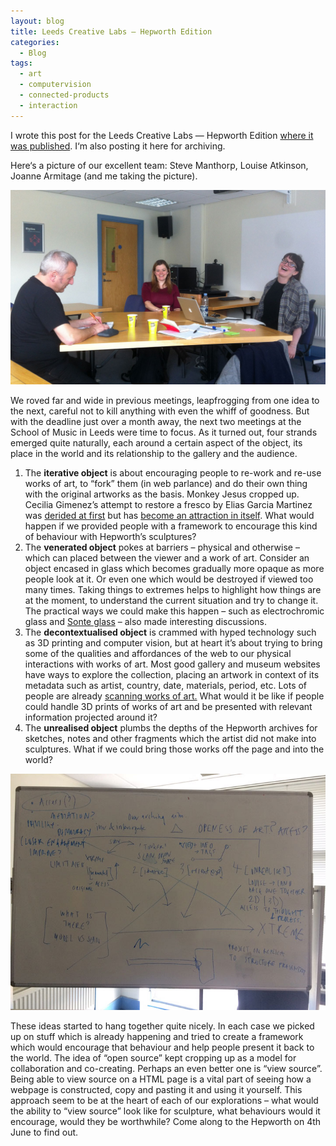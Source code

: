 ```yaml
---
layout: blog
title: Leeds Creative Labs — Hepworth Edition
categories:
  - Blog
tags:
  - art
  - computervision
  - connected-products
  - interaction
---
```

I wrote this post for the Leeds Creative Labs — Hepworth Edition [where it was published](http://leedscreativelabs.com/hepworth-session-4-joanne-louise-rob-steve/). I‘m also posting it here for archiving.

Here‘s a picture of our excellent team: Steve Manthorp, Louise Atkinson, Joanne Armitage (and me taking the picture).

![hepworth-leeds](/images/blog-hepworth-leeds.jpg)

We roved far and wide in previous meetings, leapfrogging from one idea to the next, careful not to kill anything with even the whiff of goodness. But with the deadline just over a month away, the next two meetings at the School of Music in Leeds were time to focus. As it turned out, four strands emerged quite naturally, each around a certain aspect of the object, its place in the world and its relationship to the gallery and the audience.

1. The **iterative object** is about encouraging people to re-work and re-use works of art, to “fork” them (in web parlance) and do their own thing with the original artworks as the basis. Monkey Jesus cropped up. Cecilia Gimenez’s attempt to restore a fresco by Elias Garcia Martinez was [derided at first](http://www.bbc.co.uk/news/world-europe-19349921) but has [become an attraction in itself](http://www.bbc.co.uk/news/world-europe-23693176). What would happen if we provided people with a framework to encourage this kind of behaviour with Hepworth’s sculptures?
2. The **venerated object** pokes at barriers &#8211; physical and otherwise &#8211; which can placed between the viewer and a work of art. Consider an object encased in glass which becomes gradually more opaque as more people look at it. Or even one which would be destroyed if viewed too many times. Taking things to extremes helps to highlight how things are at the moment, to understand the current situation and try to change it. The practical ways we could make this happen &#8211; such as electrochromic glass and [Sonte glass](http://sonte.com/findoutmore) &#8211; also made interesting discussions.
3. The **decontextualised object** is crammed with hyped technology such as 3D printing and computer vision, but at heart it’s about trying to bring some of the qualities and affordances of the web to our physical interactions with works of art. Most good gallery and museum websites have ways to explore the collection, placing an artwork in context of its metadata such as artist, country, date, materials, period, etc. Lots of people are already [scanning works of art.](http://kpbs.org/news/2013/jul/09/printing-art-home-3d-printer/) What would it be like if people could handle 3D prints of works of art and be presented with relevant information projected around it?
4. The **unrealised object** plumbs the depths of the Hepworth archives for sketches, notes and other fragments which the artist did not make into sculptures. What if we could bring those works off the page and into the world?

![Hepworth Creative ideas](/images/blog-hepworth-board.jpg)

These ideas started to hang together quite nicely. In each case we picked up on stuff which is already happening and tried to create a framework which would encourage that behaviour and help people present it back to the world. The idea of “open source” kept cropping up as a model for collaboration and co-creating. Perhaps an even better one is “view source”. Being able to view source on a HTML page is a vital part of seeing how a webpage is constructed, copy and pasting it and using it yourself. This approach seem to be at the heart of each of our explorations &#8211; what would the ability to “view source” look like for sculpture, what behaviours would it encourage, would they be worthwhile? Come along to the Hepworth on 4th June to find out.
